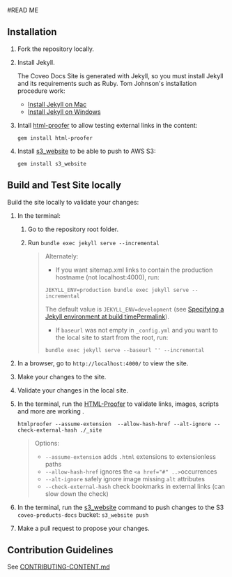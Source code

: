 #READ ME

## Installation
1. Fork the repository locally. 
1. Install Jekyll.
   
   The Coveo Docs Site is generated with Jekyll, so you must install Jekyll and its requirements such as Ruby. 
   Tom Johnson's installation procedure work: 
   - [Install Jekyll on Mac](http://idratherbewriting.com/documentation-theme-jekyll/mydoc_install_jekyll_on_mac.html)
   - [Install Jekyll on Windows](http://idratherbewriting.com/documentation-theme-jekyll/mydoc_install_jekyll_on_windows.html)
1. Intall [html-proofer](https://github.com/gjtorikian/html-proofer) to allow testing external links in the content: 

   `gem install html-proofer`
   
1. Install [s3_website](https://github.com/laurilehmijoki/s3_website) to be able to push to AWS S3:
   
   `gem install s3_website`

## Build and Test Site locally

Build the site locally to validate your changes:
1. In the terminal: 
   1. Go to the repository root folder. 
   1. Run ```bundle exec jekyll serve --incremental```
   
      > Alternately:
      > - If you want sitemap.xml links to contain the production hostname (not localhost:4000), run:
      >
      >  ```JEKYLL_ENV=production bundle exec jekyll serve --incremental```
      >  
      >  The default value is `JEKYLL_ENV=development` (see [Specifying a Jekyll environment at build timePermalink](https://jekyllrb.com/docs/configuration/#specifying-a-jekyll-environment-at-build-time)). 
      >  
      > - If `baseurl` was not empty in `_config.yml` and you want to the local site to start from the root, run: 
      > 
      >  ```bundle exec jekyll serve --baseurl '' --incremental```
         
1. In a browser, go to `http://localhost:4000/` to view the site. 
1. Make your changes to the site. 
1. Validate your changes in the local site.
1. In the terminal, run the [HTML-Proofer](https://github.com/gjtorikian/html-proofer#whats-tested) to validate links, images, scripts and more are working .

   ```htmlproofer --assume-extension  --allow-hash-href --alt-ignore --check-external-hash ./_site```
   
   > Options:
   > - `--assume-extension` adds `.html` extensions to extensionless paths
   > - `--allow-hash-href` ignores the `<a href="#" ..>`occurrences
   > - `--alt-ignore` safely ignore image missing `alt` attributes
   > - `--check-external-hash` check bookmarks in  external links (can slow down the check)
1. In the terminal, run the [s3_website](https://github.com/laurilehmijoki/s3_website) command to push changes to the S3 `coveo-products-docs` bucket:
   `s3_website push`
1. Make a pull request to propose your changes. 

## Contribution Guidelines

See [CONTRIBUTING-CONTENT.md](CONTRIBUTING-CONTENT.md)

